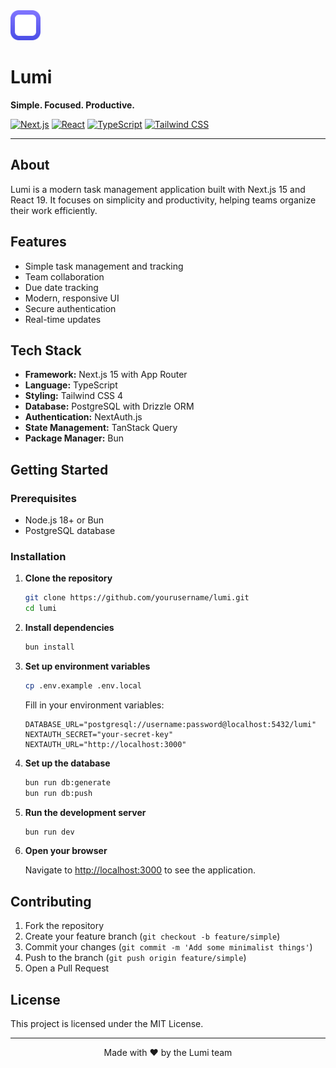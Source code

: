 <div>
    <img src="./public/logo_classic.svg" alt="Lumi Logo" width="48" height="48">
  <h1>
    Lumi
  </h1>
  <p><strong>Simple. Focused. Productive.</strong></p>
  
  [![Next.js](https://img.shields.io/badge/Next.js-15.3.5-black?style=for-the-badge&logo=next.js)](https://nextjs.org/)
  [![React](https://img.shields.io/badge/React-19.0.0-blue?style=for-the-badge&logo=react)](https://reactjs.org/)
  [![TypeScript](https://img.shields.io/badge/TypeScript-5.0-blue?style=for-the-badge&logo=typescript)](https://www.typescriptlang.org/)
  [![Tailwind CSS](https://img.shields.io/badge/Tailwind_CSS-4.0-38B2AC?style=for-the-badge&logo=tailwind-css)](https://tailwindcss.com/)
</div>

---

## About

Lumi is a modern task management application built with Next.js 15 and React 19. It focuses on simplicity and productivity, helping teams organize their work efficiently.

## Features

- Simple task management and tracking
- Team collaboration
- Due date tracking
- Modern, responsive UI
- Secure authentication
- Real-time updates

## Tech Stack

- **Framework:** Next.js 15 with App Router
- **Language:** TypeScript
- **Styling:** Tailwind CSS 4
- **Database:** PostgreSQL with Drizzle ORM
- **Authentication:** NextAuth.js
- **State Management:** TanStack Query
- **Package Manager:** Bun

## Getting Started

### Prerequisites

- Node.js 18+ or Bun
- PostgreSQL database

### Installation

1. **Clone the repository**

   ```bash
   git clone https://github.com/yourusername/lumi.git
   cd lumi
   ```

2. **Install dependencies**

   ```bash
   bun install
   ```

3. **Set up environment variables**

   ```bash
   cp .env.example .env.local
   ```

   Fill in your environment variables:

   ```env
   DATABASE_URL="postgresql://username:password@localhost:5432/lumi"
   NEXTAUTH_SECRET="your-secret-key"
   NEXTAUTH_URL="http://localhost:3000"
   ```

4. **Set up the database**

   ```bash
   bun run db:generate
   bun run db:push
   ```

5. **Run the development server**

   ```bash
   bun run dev
   ```

6. **Open your browser**

   Navigate to [http://localhost:3000](http://localhost:3000) to see the application.

## Contributing

1. Fork the repository
2. Create your feature branch (`git checkout -b feature/simple`)
3. Commit your changes (`git commit -m 'Add some minimalist things'`)
4. Push to the branch (`git push origin feature/simple`)
5. Open a Pull Request

## License

This project is licensed under the MIT License.

---

<div align="center">
  <p>Made with ❤️ by the Lumi team</p>
</div>
